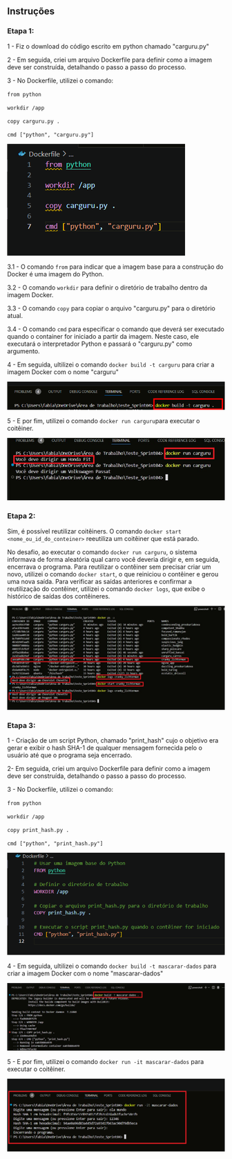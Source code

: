 ## Instruções 

### Etapa 1: 

1 - Fiz o download do código escrito em python chamado "carguru.py"

2 - Em seguida, criei um arquivo Dockerfile para definir como a imagem deve ser construída, detalhando o passo a passo do processo.

3 - No Dockerfile, utilizei o comando:

`from python`

`workdir /app`

`copy carguru.py .`

`cmd ["python", "carguru.py"]`

![dockfile](../evidencias/Etapa_1/dockfile.png)

3.1 - O comando `from` para indicar que a imagem base para a construção do Docker é uma imagem do Python.

3.2 - O comando `workdir` para definir o diretório de trabalho dentro da imagem Docker.

3.3 - O comando `copy`  para copiar o arquivo "carguru.py" para o diretório atual.

3.4 - O comando `cmd` para especificar o comando que deverá ser executado quando o container for iniciado a partir da imagem. Neste caso, ele executará o interpretador Python e passará o "carguru.py" como argumento.

4 - Em seguida, ultilizei o comando `docker build -t carguru` para criar a imagem Docker com o nome "carguru"

![criacao_imagem](../evidencias/Etapa_1/criacao_imagem_etapa01.png)

5 - E por fim, utilizei o comando `docker run carguru`para executar o coitêiner. 

![alt text](../evidencias/Etapa_1/execucao_etapa01.png)

### Etapa 2: 

Sim, é possível reutilizar coitêiners. O comando `docker start <nome_ou_id_do_conteiner>` reeutiliza um coitêiner que está parado.

No desafio, ao executar o comando `docker run carguru`, o sistema informava de forma aleatória qual carro você deveria dirigir e, em seguida, encerrava o programa. Para reutilizar o contêiner sem precisar criar um novo, utilizei o comando `docker start`, o que reiniciou o contêiner e gerou uma nova saída. Para verificar as saídas anteriores e confirmar a reutilização do contêiner, utilizei o comando `docker logs`, que exibe o histórico de saídas dos contêineres.

![docker_start](../evidencias/Etapa_2/etapa_2.png)

### Etapa 3:

1 - Criação de um script Python, chamado "print_hash" cujo o objetivo era gerar e exibir o hash SHA-1 de qualquer mensagem fornecida pelo o usuário até que o programa seja encerrado. 

2- Em seguida, criei um arquivo Dockerfile para definir como a imagem deve ser construída, detalhando o passo a passo do processo.

3 - No Dockerfile, utilizei o comando:

`from python`

`workdir /app`

`copy print_hash.py .`

`cmd ["python", "print_hash.py"]`

![alt text](../evidencias/Etapa_3/dockerfile_.png)


4 - Em seguida, ultilizei o comando `docker build -t mascarar-dados` para criar a imagem Docker com o nome "mascarar-dados"

![alt text](../evidencias/Etapa_3/criacao_imagem_etapa03.png)

5 - E por fim, utilizei o comando `docker run -it mascarar-dados` para executar o coitêiner. 

![alt text](../evidencias/execucao_etapa03.png)



